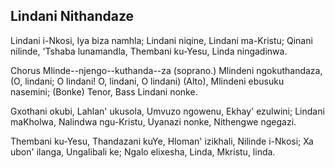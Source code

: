 ## Lindani Nithandaze

Lindani i-Nkosi, Iya biza namhla;
Lindani niqine, Lindani ma-Kristu;
Qinani nilinde, 'Tshaba lunamandla,
Thembani ku-Yesu, Linda ningadinwa.

Chorus
Mlinde--njengo--kuthanda--za (soprano.)
Mlindeni ngokuthandaza,
(O, lindani; O lindani! O, lindani, O lindani) (Alto),
Mlindeni ebusuku nasemini; (Bonke)  Tenor, Bass
Lindani nonke.

Gxothani okubi, Lahlan' ukusola,
Umvuzo ngowenu, Ekhay' ezulwini;
Lindani maKholwa, Nalindwa ngu-Kristu,
Uyanazi nonke, Nithengwe ngegazi.

Thembani ku-Yesu, Thandazani kuYe,
Hloman' izikhali, Nilinde i-Nkosi;
Xa ubon' ilanga, Ungalibali ke;
Ngalo elixesha, Linda, Mkristu, linda.

